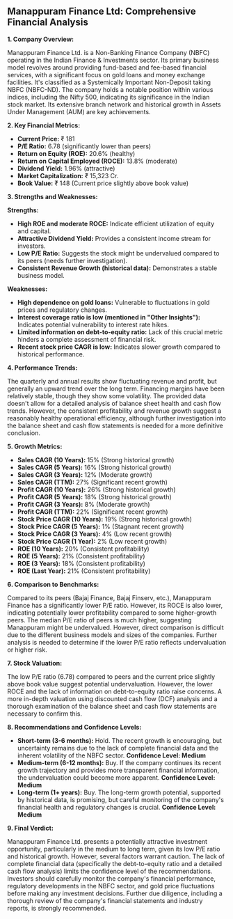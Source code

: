 ## Manappuram Finance Ltd: Comprehensive Financial Analysis

**1. Company Overview:**

Manappuram Finance Ltd. is a Non-Banking Finance Company (NBFC) operating in the Indian Finance & Investments sector.  Its primary business model revolves around providing fund-based and fee-based financial services, with a significant focus on gold loans and money exchange facilities. It's classified as a Systemically Important Non-Deposit taking NBFC (NBFC-ND).  The company holds a notable position within various indices, including the Nifty 500, indicating its significance in the Indian stock market.  Its extensive branch network and historical growth in Assets Under Management (AUM) are key achievements.

**2. Key Financial Metrics:**

* **Current Price:** ₹ 181
* **P/E Ratio:** 6.78 (significantly lower than peers)
* **Return on Equity (ROE):** 20.6% (healthy)
* **Return on Capital Employed (ROCE):** 13.8% (moderate)
* **Dividend Yield:** 1.96% (attractive)
* **Market Capitalization:** ₹ 15,323 Cr.
* **Book Value:** ₹ 148 (Current price slightly above book value)


**3. Strengths and Weaknesses:**

**Strengths:**

* **High ROE and moderate ROCE:** Indicate efficient utilization of equity and capital.
* **Attractive Dividend Yield:** Provides a consistent income stream for investors.
* **Low P/E Ratio:** Suggests the stock might be undervalued compared to its peers (needs further investigation).
* **Consistent Revenue Growth (historical data):** Demonstrates a stable business model.


**Weaknesses:**

* **High dependence on gold loans:**  Vulnerable to fluctuations in gold prices and regulatory changes.
* **Interest coverage ratio is low (mentioned in "Other Insights"):**  Indicates potential vulnerability to interest rate hikes.
* **Limited information on debt-to-equity ratio:**  Lack of this crucial metric hinders a complete assessment of financial risk.
* **Recent stock price CAGR is low:**  Indicates slower growth compared to historical performance.


**4. Performance Trends:**

The quarterly and annual results show fluctuating revenue and profit, but generally an upward trend over the long term.  Financing margins have been relatively stable, though they show some volatility.  The provided data doesn't allow for a detailed analysis of balance sheet health and cash flow trends.  However, the consistent profitability and revenue growth suggest a reasonably healthy operational efficiency, although further investigation into the balance sheet and cash flow statements is needed for a more definitive conclusion.

**5. Growth Metrics:**

* **Sales CAGR (10 Years):** 15% (Strong historical growth)
* **Sales CAGR (5 Years):** 16% (Strong historical growth)
* **Sales CAGR (3 Years):** 12% (Moderate growth)
* **Sales CAGR (TTM):** 27% (Significant recent growth)
* **Profit CAGR (10 Years):** 26% (Strong historical growth)
* **Profit CAGR (5 Years):** 18% (Strong historical growth)
* **Profit CAGR (3 Years):** 8% (Moderate growth)
* **Profit CAGR (TTM):** 22% (Significant recent growth)
* **Stock Price CAGR (10 Years):** 19% (Strong historical growth)
* **Stock Price CAGR (5 Years):** 1% (Stagnant recent growth)
* **Stock Price CAGR (3 Years):** 4% (Low recent growth)
* **Stock Price CAGR (1 Year):** 2% (Low recent growth)
* **ROE (10 Years):** 20% (Consistent profitability)
* **ROE (5 Years):** 21% (Consistent profitability)
* **ROE (3 Years):** 18% (Consistent profitability)
* **ROE (Last Year):** 21% (Consistent profitability)


**6. Comparison to Benchmarks:**

Compared to its peers (Bajaj Finance, Bajaj Finserv, etc.), Manappuram Finance has a significantly lower P/E ratio.  However, its ROCE is also lower, indicating potentially lower profitability compared to some higher-growth peers.  The median P/E ratio of peers is much higher, suggesting Manappuram might be undervalued.  However, direct comparison is difficult due to the different business models and sizes of the companies.  Further analysis is needed to determine if the lower P/E ratio reflects undervaluation or higher risk.

**7. Stock Valuation:**

The low P/E ratio (6.78) compared to peers and the current price slightly above book value suggest potential undervaluation.  However, the lower ROCE and the lack of information on debt-to-equity ratio raise concerns.  A more in-depth valuation using discounted cash flow (DCF) analysis and a thorough examination of the balance sheet and cash flow statements are necessary to confirm this.

**8. Recommendations and Confidence Levels:**

* **Short-term (3-6 months):** Hold.  The recent growth is encouraging, but uncertainty remains due to the lack of complete financial data and the inherent volatility of the NBFC sector.  **Confidence Level: Medium**
* **Medium-term (6-12 months):** Buy.  If the company continues its recent growth trajectory and provides more transparent financial information, the undervaluation could become more apparent.  **Confidence Level: Medium**
* **Long-term (1+ years):** Buy.  The long-term growth potential, supported by historical data, is promising, but careful monitoring of the company's financial health and regulatory changes is crucial.  **Confidence Level: Medium**


**9. Final Verdict:**

Manappuram Finance Ltd. presents a potentially attractive investment opportunity, particularly in the medium to long term, given its low P/E ratio and historical growth. However, several factors warrant caution.  The lack of complete financial data (specifically the debt-to-equity ratio and a detailed cash flow analysis) limits the confidence level of the recommendations.  Investors should carefully monitor the company's financial performance, regulatory developments in the NBFC sector, and gold price fluctuations before making any investment decisions.  Further due diligence, including a thorough review of the company's financial statements and industry reports, is strongly recommended.
